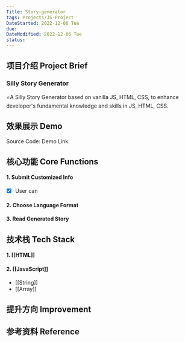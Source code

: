 ```yaml
---
Title: Story-generator
tags: Projects/JS-Project
DateStarted: 2022-12-06 Tue
due:
DateModified: 2022-12-06 Tue
status:
---
```


## 项目介绍 Project Brief

### Silly Story Generator

⭐A Silly Story Generator based on vanilla JS, HTML, CSS, to enhance developer's fundamental knowledge and skills in JS, HTML, CSS.

## 效果展示 Demo

Source Code:
Demo Link:

## 核心功能 Core Functions

#### 1. Submit Customized Info

- [x] User can

#### 2. Choose Language Format

#### 3. Read Generated Story

## 技术栈 Tech Stack

#### 1. [[HTML]]

#### 2. [[JavaScript]]

- [[String]]
- [[Array]]

## 提升方向 Improvement

## 参考资料 Reference

>
